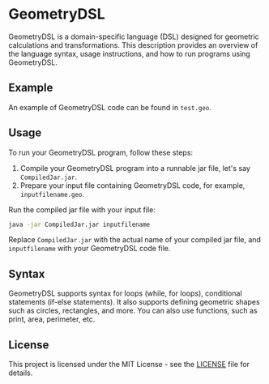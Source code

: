 # GeometryDSL

GeometryDSL is a domain-specific language (DSL) designed for geometric calculations and transformations. This description provides an overview of the language syntax, usage instructions, and how to run programs using GeometryDSL.

## Example

An example of GeometryDSL code can be found in `test.geo`.

## Usage

To run your GeometryDSL program, follow these steps:

1. Compile your GeometryDSL program into a runnable jar file, let's say `CompiledJar.jar`.
2. Prepare your input file containing GeometryDSL code, for example, `inputfilename.geo`.

Run the compiled jar file with your input file:

```bash
java -jar CompiledJar.jar inputfilename
```

Replace `CompiledJar.jar` with the actual name of your compiled jar file, and `inputfilename` with your GeometryDSL code file.

## Syntax

GeometryDSL supports syntax for loops (while, for loops), conditional statements (if-else statements). It also supports defining geometric shapes such as circles, rectangles, and more. You can also use functions, such as print, area, perimeter, etc. 

## License

This project is licensed under the MIT License - see the [LICENSE](LICENSE) file for details.
